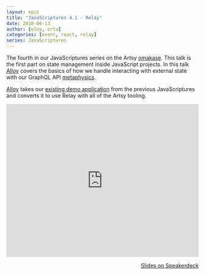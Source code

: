 ```yaml
---
layout: epic
title: "JavaScriptures 4.1 - Relay"
date: 2018-06-13
author: [eloy, orta]
categories: [event, react, relay]
series: JavaScriptures
---
```


The fourth in our JavaScriptures series on the Artsy [omakase][omakase]. This talk is the first part on state
management inside JavaScript projects. In this talk [Alloy][] covers the basics of how we handle interacting with
external state with our GraphQL API [metaphysics][].

[Alloy][] takes our [existing demo application][demo] from the previous JavaScriptures and converts it to use Relay
with all of the Artsy tooling.

<!-- more -->

<center>
<iframe width='100%' height='400' src='https://www.youtube.com/embed/-Ax46yDG7oc' frameborder='0' allowfullscreen></iframe>
</center>

<p style='text-align:right;'><a href="https://speakerdeck.com/artsyopensource/javascriptures-4-dot-1-relay?">
Slides on Speakerdeck
</a></p>

[omakase]: https://artsy.github.io/blog/2017/02/05/Front-end-JavaScript-at-Artsy-2017/
[alloy]: https://twitter.com/alloy
[recording]: https://youtu.be/-Ax46yDG7oc
[slides]: https://speakerdeck.com/artsyopensource/javascriptures-4-dot-1-relay?
[apollo]: https://www.apollographql.com
[metaphysics]: https://github.com/artsy/metaphysics/
[demo]: https://github.com/artsy/javascriptures/tree/master/4_intro-to-relay
